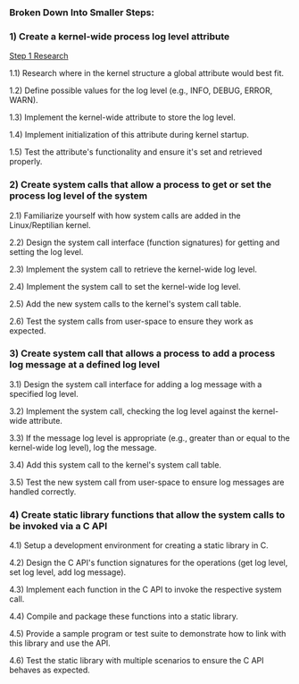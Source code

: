 
### Broken Down Into Smaller Steps:
### 1) Create a kernel-wide process log level attribute
[Step 1 Research](Step%201%20Research.md)

1.1) Research where in the kernel structure a global attribute would best fit.

1.2) Define possible values for the log level (e.g., INFO, DEBUG, ERROR, WARN).

1.3) Implement the kernel-wide attribute to store the log level.

1.4) Implement initialization of this attribute during kernel startup.

1.5) Test the attribute's functionality and ensure it's set and retrieved properly.

### 2) Create system calls that allow a process to get or set the process log level of the system

2.1) Familiarize yourself with how system calls are added in the Linux/Reptilian kernel.

2.2) Design the system call interface (function signatures) for getting and setting the log level.

2.3) Implement the system call to retrieve the kernel-wide log level.

2.4) Implement the system call to set the kernel-wide log level.

2.5) Add the new system calls to the kernel's system call table.

2.6) Test the system calls from user-space to ensure they work as expected.

### 3) Create system call that allows a process to add a process log message at a defined log level

3.1) Design the system call interface for adding a log message with a specified log level.

3.2) Implement the system call, checking the log level against the kernel-wide attribute.

3.3) If the message log level is appropriate (e.g., greater than or equal to the kernel-wide log level), log the message.

3.4) Add this system call to the kernel's system call table.

3.5) Test the new system call from user-space to ensure log messages are handled correctly.

### 4) Create static library functions that allow the system calls to be invoked via a C API

4.1) Setup a development environment for creating a static library in C.

4.2) Design the C API's function signatures for the operations (get log level, set log level, add log message).

4.3) Implement each function in the C API to invoke the respective system call.

4.4) Compile and package these functions into a static library.

4.5) Provide a sample program or test suite to demonstrate how to link with this library and use the API.

4.6) Test the static library with multiple scenarios to ensure the C API behaves as expected.